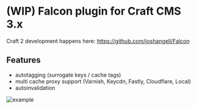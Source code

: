 # (WIP) Falcon plugin for Craft CMS 3.x

Craft 2 development happens here: https://github.com/joshangell/Falcon

## Features

- autotagging (surrogate keys / cache tags)
- multi cache proxy support (Varnish, Keycdn, Fastly, Cloudflare, Local)
- autoinvalidation


![example](https://github.com/ostark/falcon-craft3/blob/master/example-headers.png)
